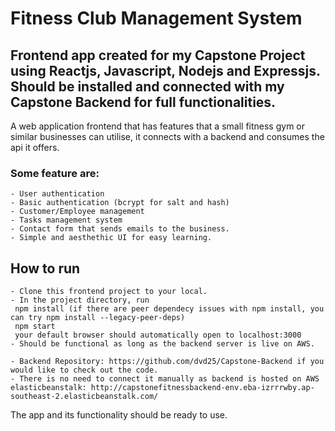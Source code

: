 # Fitness Club Management System

## Frontend app created for my Capstone Project using Reactjs, Javascript, Nodejs and Expressjs. Should be installed and connected with my Capstone Backend for full functionalities.


 A web application frontend that has features that a small fitness gym or similar businesses can utilise, it connects with a backend and consumes the api it offers. 
 
 ### Some feature are:  
                    
    - User authentication            
    - Basic authentication (bcrypt for salt and hash)
    - Customer/Employee management
    - Tasks management system 
    - Contact form that sends emails to the business.
    - Simple and aesthethic UI for easy learning.

## How to run

    - Clone this frontend project to your local.
    - In the project directory, run
     npm install (if there are peer dependecy issues with npm install, you can try npm install --legacy-peer-deps)
     npm start
     your default browser should automatically open to localhost:3000
    - Should be functional as long as the backend server is live on AWS.
    
    - Backend Repository: https://github.com/dvd25/Capstone-Backend if you would like to check out the code.
    - There is no need to connect it manually as backend is hosted on AWS elasticbeanstalk: http://capstonefitnessbackend-env.eba-izrrrwby.ap-southeast-2.elasticbeanstalk.com/

The app and its functionality should be ready to use.